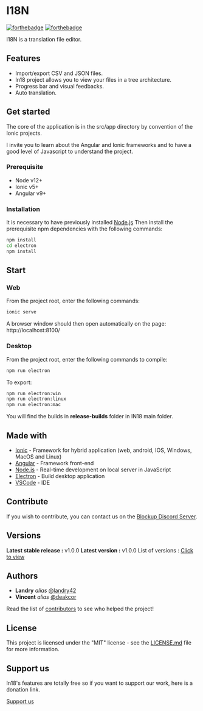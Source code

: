 # I18N

[![forthebadge](http://forthebadge.com/images/badges/built-with-love.svg)](http://forthebadge.com)  [![forthebadge](https://forthebadge.com/images/badges/made-with-javascript.svg)](http://forthebadge.com)

I18N is a translation file editor.

## Features

- Import/export CSV and JSON files.
- In18 project allows you to view your files in a tree architecture.
- Progress bar and visual feedbacks.
- Auto translation.

## Get started

The core of the application is in the src/app directory by convention of the Ionic projects.

I invite you to learn about the Angular and Ionic frameworks and to have a good level of Javascript to understand the project.

### Prerequisite

- Node v12+
- Ionic v5+
- Angular v9+

### Installation

It is necessary to have previously installed [Node.js](https://nodejs.org/en/download/)
Then install the prerequisite npm dependencies with the following commands:
```bash
npm install
cd electron
npm install
```

## Start

### Web
From the project root, enter the following commands:
```bash
ionic serve
```
A browser window should then open automatically on the page: http://localhost:8100/

### Desktop
From the project root, enter the following commands to compile:
```bash
npm run electron
```

To export:
```bash
npm run electron:win
npm run electron:linux
npm run electron:mac
```

You will find the builds in **release-builds** folder in IN18 main folder.

## Made with

* [Ionic](https://ionicframework.com/) - Framework for hybrid application (web, android, IOS, Windows, MacOS and Linux)
* [Angular](https://angular.io/) - Framework front-end
* [Node.js](https://nodejs.org/en/) - Real-time development on local server in JavaScript
* [Electron](https://www.electronjs.org/) - Build desktop application
* [VSCode](https://code.visualstudio.com/) - IDE

## Contribute

If you wish to contribute, you can contact us on the [Blockup Discord Server](https://discord.gg/FUmcynX).

## Versions
**Latest stable release :** v1.0.0
**Latest version :** v1.0.0
List of versions : [Click to view](https://github.com/landry42/IN18/tags)

## Authors

* **Landry** _alias_ [@landry42](https://github.com/landry42)
* **Vincent** _alias_ [@deakcor](https://github.com/deakcor)

Read the list of [contributors](https://github.com/landry42/IN18/contributors) to see who helped the project!


## License

This project is licensed under the "MIT" license - see the [LICENSE.md](LICENSE.md) file for more information.

## Support us

In18's features are totally free so if you want to support our work, here is a donation link.

[Support us](https://liberapay.com/IN18/donate)
